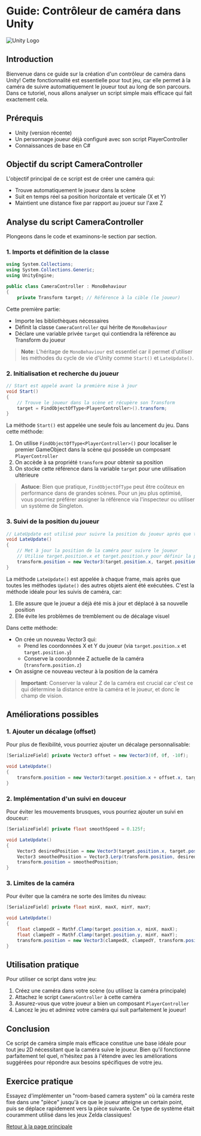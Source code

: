 # Guide: Contrôleur de caméra dans Unity

![Unity Logo](../images/unity-logo.png)

## Introduction

Bienvenue dans ce guide sur la création d'un contrôleur de caméra dans Unity! Cette fonctionnalité est essentielle pour tout jeu, car elle permet à la caméra de suivre automatiquement le joueur tout au long de son parcours. Dans ce tutoriel, nous allons analyser un script simple mais efficace qui fait exactement cela.

## Prérequis

- Unity (version récente)
- Un personnage joueur déjà configuré avec son script PlayerController
- Connaissances de base en C#

## Objectif du script CameraController

L'objectif principal de ce script est de créer une caméra qui:
- Trouve automatiquement le joueur dans la scène
- Suit en temps réel sa position horizontale et verticale (X et Y)
- Maintient une distance fixe par rapport au joueur sur l'axe Z

## Analyse du script CameraController

Plongeons dans le code et examinons-le section par section.

### 1. Imports et définition de la classe

```csharp
using System.Collections;
using System.Collections.Generic;
using UnityEngine;

public class CameraController : MonoBehaviour
{
    private Transform target; // Référence à la cible (le joueur)
```

Cette première partie:
- Importe les bibliothèques nécessaires
- Définit la classe `CameraController` qui hérite de `MonoBehaviour`
- Déclare une variable privée `target` qui contiendra la référence au Transform du joueur

> **Note**: L'héritage de `MonoBehaviour` est essentiel car il permet d'utiliser les méthodes du cycle de vie d'Unity comme `Start()` et `LateUpdate()`.

### 2. Initialisation et recherche du joueur

```csharp
// Start est appelé avant la première mise à jour
void Start()
{
    // Trouve le joueur dans la scène et récupère son Transform
    target = FindObjectOfType<PlayerController>().transform;
}
```

La méthode `Start()` est appelée une seule fois au lancement du jeu. Dans cette méthode:

1. On utilise `FindObjectOfType<PlayerController>()` pour localiser le premier GameObject dans la scène qui possède un composant `PlayerController`
2. On accède à sa propriété `transform` pour obtenir sa position
3. On stocke cette référence dans la variable `target` pour une utilisation ultérieure

> **Astuce**: Bien que pratique, `FindObjectOfType` peut être coûteux en performance dans de grandes scènes. Pour un jeu plus optimisé, vous pourriez préférer assigner la référence via l'inspecteur ou utiliser un système de Singleton.

### 3. Suivi de la position du joueur

```csharp
// LateUpdate est utilisé pour suivre la position du joueur après que tout soit mis à jour
void LateUpdate()
{
    // Met à jour la position de la caméra pour suivre le joueur
    // Utilise target.position.x et target.position.y pour définir la position de la caméra
    transform.position = new Vector3(target.position.x, target.position.y, transform.position.z); // La caméra est placée à une distance fixe sur l'axe Z
}
```

La méthode `LateUpdate()` est appelée à chaque frame, mais après que toutes les méthodes `Update()` des autres objets aient été exécutées. C'est la méthode idéale pour les suivis de caméra, car:

1. Elle assure que le joueur a déjà été mis à jour et déplacé à sa nouvelle position
2. Elle évite les problèmes de tremblement ou de décalage visuel

Dans cette méthode:
- On crée un nouveau Vector3 qui:
  - Prend les coordonnées X et Y du joueur (via `target.position.x` et `target.position.y`)
  - Conserve la coordonnée Z actuelle de la caméra (`transform.position.z`)
- On assigne ce nouveau vecteur à la position de la caméra

> **Important**: Conserver la valeur Z de la caméra est crucial car c'est ce qui détermine la distance entre la caméra et le joueur, et donc le champ de vision.

## Améliorations possibles

### 1. Ajouter un décalage (offset)

Pour plus de flexibilité, vous pourriez ajouter un décalage personnalisable:

```csharp
[SerializeField] private Vector3 offset = new Vector3(0f, 0f, -10f);

void LateUpdate()
{
    transform.position = new Vector3(target.position.x + offset.x, target.position.y + offset.y, offset.z);
}
```

### 2. Implémentation d'un suivi en douceur

Pour éviter les mouvements brusques, vous pourriez ajouter un suivi en douceur:

```csharp
[SerializeField] private float smoothSpeed = 0.125f;

void LateUpdate()
{
    Vector3 desiredPosition = new Vector3(target.position.x, target.position.y, transform.position.z);
    Vector3 smoothedPosition = Vector3.Lerp(transform.position, desiredPosition, smoothSpeed);
    transform.position = smoothedPosition;
}
```

### 3. Limites de la caméra

Pour éviter que la caméra ne sorte des limites du niveau:

```csharp
[SerializeField] private float minX, maxX, minY, maxY;

void LateUpdate()
{
    float clampedX = Mathf.Clamp(target.position.x, minX, maxX);
    float clampedY = Mathf.Clamp(target.position.y, minY, maxY);
    transform.position = new Vector3(clampedX, clampedY, transform.position.z);
}
```

## Utilisation pratique

Pour utiliser ce script dans votre jeu:

1. Créez une caméra dans votre scène (ou utilisez la caméra principale)
2. Attachez le script `CameraController` à cette caméra
3. Assurez-vous que votre joueur a bien un composant `PlayerController`
4. Lancez le jeu et admirez votre caméra qui suit parfaitement le joueur!

## Conclusion

Ce script de caméra simple mais efficace constitue une base idéale pour tout jeu 2D nécessitant que la caméra suive le joueur. Bien qu'il fonctionne parfaitement tel quel, n'hésitez pas à l'étendre avec les améliorations suggérées pour répondre aux besoins spécifiques de votre jeu.

## Exercice pratique

Essayez d'implémenter un "room-based camera system" où la caméra reste fixe dans une "pièce" jusqu'à ce que le joueur atteigne un certain point, puis se déplace rapidement vers la pièce suivante. Ce type de système était couramment utilisé dans les jeux Zelda classiques!

[Retour à la page principale](../README.md)
